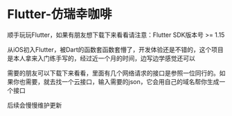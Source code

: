 # Flutter-仿瑞幸咖啡

顺手玩玩Flutter，如果有朋友想下载下来看看请注意：Flutter SDK版本号 >= 1.15 

从iOS初入Flutter，被Dart的函数套函数套懵了，开发体验还是不错的，这个项目是本人拿来入门练手写的，经过近一个月的时间，边写边学感觉还可以

需要的朋友可以下载下来看看，里面有几个网络请求的接口是参照一位同行的。如果你也需要，就去找一个云接口，输入需要的json，它会用自己的域名帮你生成一个接口

后续会慢慢维护更新

